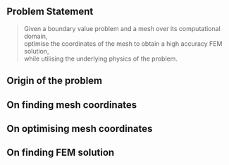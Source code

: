 ## Problem Statement

> Given a boundary value problem and a mesh over its computational domain, <br>
> optimise the coordinates of the mesh to obtain a high accuracy FEM solution, <br>
> while utilising the underlying physics of the problem.

## Origin of the problem

## On finding mesh coordinates

## On optimising mesh coordinates

## On finding FEM solution

